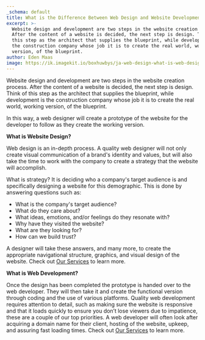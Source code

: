 ```yaml
---
_schema: default
title: What is the Difference Between Web Design and Website Development?
excerpt: >-
  Website design and development are two steps in the website creation process.
  After the content of a website is decided, the next step is design. Think of
  this step as the architect that supplies the blueprint, while development is
  the construction company whose job it is to create the real world, working
  version, of the blueprint.
author: Eden Maas
image: https://ik.imagekit.io/boxhuwbys/ja-web-design-what-is-web-design.webp
---
```

Website design and development are two steps in the website creation process. After the content of a website is decided, the next step is design. Think of this step as the architect that supplies the blueprint, while development is the construction company whose job it is to create the real world, working version, of the blueprint.

In this way, a web designer will create a prototype of the website for the developer to follow as they create the working version.

**What is Website Design?**

Web design is an in-depth process. A quality web designer will not only create visual communication of a brand's identity and values, but will also take the time to work with the company to create a strategy that the website will accomplish.

What is strategy? It is deciding who a company's target audience is and specifically designing a website for this demographic. This is done by answering questions such as:

* What is the company's target audience?
* What do they care about?
* What ideas, emotions, and/or feelings do they resonate with?
* Why have they visited the website?
* What are they looking for?
* How can we build trust?

A designer will take these answers, and many more, to create the appropriate navigational structure, graphics, and visual design of the website. Check out <a href="https://jawebdesign.ca/services" title="Our Services" target="_blank" rel="noopener"><u>Our Services</u></a> to learn more.

**What is Web Development?**

Once the design has been completed the prototype is handed over to the web developer. They will then take it and create the functional version through coding and the use of various platforms. Quality web development requires attention to detail, such as making sure the website is responsive and that it loads quickly to ensure you don’t lose viewers due to impatience, these are a couple of our top priorities. A web developer will often look after acquiring a domain name for their client, hosting of the website, upkeep, and assuring fast loading times. Check out <a href="https://jawebdesign.ca/services" title="Our Services" target="_blank" rel="noopener"><u>Our Services</u></a> to learn more.

<br>